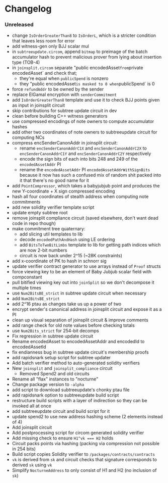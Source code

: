 # Changelog

### Unreleased

- change `IsOrderGreaterThan8` to `IsOrderL`, which is a stricter condition that leaves less room for error
- add witness-gen only BJJ scalar mul
- in `subtreeupdate.circom`, append `bitmap` to preimage of the batch accumulator hash to prevent malicious prover from lying about insertion type (TOB-4)
- in `joinsplit.circom` separate "public encodedAsset` from `private encodedAsset` and check that;
  - they're equal when `publicSpend` is nonzero
  - they "public encodedAsset` is masked to 0 when `publicSpend` is 0
- force `refundAddr` to be owned by the sender
- replace ElGamal encryption with `senderCommitment`
- add `IsOrderGreaterThan8` template and use it to check BJJ points given as input in joinsplit circuit
- skip contributions for subtree update circuit in dev
- clean before building C++ witness generators
- use compressed encodings of note owners to compute accumulator hashes
- add other two coordinates of note owners to subtreeupdate circuit for computing NCs
- compress encSenderCanonAddr in joinsplit circuit:
  - rename `encSenderCanonAddrC1X` and `encSenderCanonAddrC2X` to `encSenderCanonAddrC1Y` and `encSenderCanonAddrC2Y` respectively
  - encode the sign bits of each into bits 248 and 249 of the `encodedAssetAddr` PI
  - rename the `encodedAssetAddr` PI `encodedAssetAddrWithSignBits` because it now has such a confused mix of random shit packed into it that there's no good name for it
- add `PointCompressor`, which takes a babyjubjub point and produces the new Y-coordinate + X sign compressed encoding
- hash all four coordinates of stealth address when computing note commitments
- add new solidity verifier template script
- update empty subtree root
- remove joinsplit compliance circuit (saved elsewhere, don't want dead code in repo though)
- make commitment tree quaternary:
  - add slicing util templates to lib
  - decode `encodedPathAndHash` using LE ordering
  - add `BitsToTwoBitLimbs` template to lib for getting path indices which are now 2-bit numbers
  - circuit is now back under 2^15 (~28K constraints)
- add x-coordinate of PK to hash in schnorr sig
- update verifier contract generator to use arrays instead of `Proof` structs
- force viewing key to be an element of Baby Jubjub scalar field with compconstant
- pull bitified viewing key out into `joinSplit` so we don't decompose it multiple times
- use `Num2BitsBE_strict` in subtree update circuit when necessary
- add `Num2BitsBE_strict`
- add 2^16 ptau as changes take us up a power of two
- encrypt sender's canonical address in joinsplit circuit and expose it as a PI
- clean up visual separation of joinsplit circuit & improve comments
- add range check for old note values before checking totals
- use `Num2Bits_strict` for 254-bit decomps
- Fix regression in subtree update circuit
- Rename encodedAsset to encodedAssetAddr and encodedId to encodedAssetId
- fix endianness bug in subtree update circuit's membership proofs
- add rapidsnark setup script for subtree updater
- Add batch verifier method to auto-generated solidity verifiers
- New `joinsplit` and `joinsplit_compliance` circuit
  - Removed Spend2 and old circuits
- Rename all "flax" instances to "nocturne"
- Change package version to `-alpha`
- add script to download subtreeupdate's chonky ptau file
- add rapidsnark option to subtreeupdate build script
- restructure build scripts with a layer of indirection so they can be invoked all at once
- add subtreeupdate circuit and build script for it
- update spend2 to use new address hashing scheme (2 elements instead of 4)
- Add joinsplit circuit
- Add postprocessing script for circom generated solidity verifier
- Add missing check to ensure `H1^vk === H2` holds
- Circuit packs points via hashing (packing via compression not possible in 254 bits)
- Build script copies Solidity verifier to `/packages/contracts/contracts`
- `vk` is derived from `sk` and circuit checks that signature corresponds to derived `sk` using `vk`
- Simplify `NocturneAddress` to only consist of H1 and H2 (no inclusion of `sk`)
